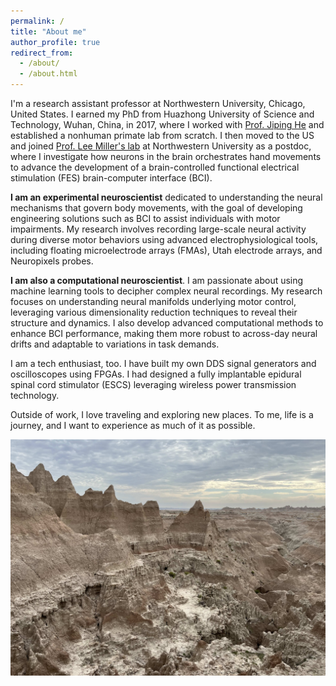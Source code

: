 ```yaml
---
permalink: /
title: "About me"
author_profile: true
redirect_from: 
  - /about/
  - /about.html
---
```


I'm a research assistant professor at Northwestern University, Chicago, United States. I earned my PhD from Huazhong University of Science and Technology, Wuhan, China, in 2017, where I worked with [Prof. Jiping He](https://search.asu.edu/profile/49553) and established a nonhuman primate lab from scratch. I then moved to the US and joined [Prof. Lee Miller's lab](https://miller-limblab.squarespace.com) at Northwestern University as a postdoc, where I investigate how neurons in the brain orchestrates hand movements to advance the development of a brain-controlled functional electrical stimulation (FES) brain-computer interface (BCI).

**I am an experimental neuroscientist** dedicated to understanding the neural mechanisms that govern body movements, with the goal of developing engineering solutions such as BCI to assist individuals with motor impairments. My research involves recording large-scale neural activity during diverse motor behaviors using advanced electrophysiological tools, including floating microelectrode arrays (FMAs), Utah electrode arrays, and Neuropixels probes.

**I am also a computational neuroscientist**. I am passionate about using machine learning tools to decipher complex neural recordings. My research focuses on understanding neural manifolds underlying motor control, leveraging various dimensionality reduction techniques to reveal their structure and dynamics. I also develop advanced computational methods to enhance BCI performance, making them more robust to across-day neural drifts and adaptable to variations in task demands.

I am a tech enthusiast, too. I have built my own DDS signal generators and oscilloscopes using FPGAs. I had designed a fully implantable epidural spinal cord stimulator (ESCS) leveraging wireless power transmission technology.

Outside of work, I love traveling and exploring new places. To me, life is a journey, and I want to experience as much of it as possible.

<img src='/images/IMG_4152.jpg'>
